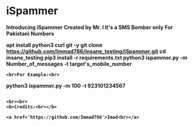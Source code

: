 # iSpammer

<b>Introducing iSpammer Created by Mr. I
It's a SMS Bomber only For Pakistani Numbers

apt install python3 curl git -y
git clone https://github.com/Immad786/insane_testing/iSpammer.git
cd insane_testing
pip3 install -r requirements.txt
python3 ispammer.py -m Number_of_messages -t target's_mobile_number
```
<br>For Example:<br>

```
python3 ispammer.py -m 100 -t 923101234567
```

<br><br>
<b>Credits:<br></b>

<a href='https://github.com/Immad786'>Imad<br></a>